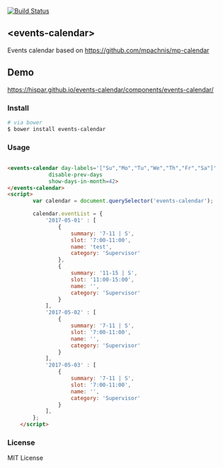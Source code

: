 [![Build Status](https://travis-ci.org/Hispar/events-calendar.svg?branch=master)](https://travis-ci.org/Hispar/events-calendar)
<!-- [![Published on webcomponents.org](https://img.shields.io/badge/webcomponents.org-published-blue.svg)](https://www.webcomponents.org/element/mpachnis/mp-calendar) -->


## &lt;events-calendar&gt;

Events calendar based on https://github.com/mpachnis/mp-calendar

## Demo
https://hispar.github.io/events-calendar/components/events-calendar/


### Install

```bash
# via bower
$ bower install events-calendar
```

### Usage


```html

<events-calendar day-labels='["Su","Mo","Tu","We","Th","Fr","Sa"]'
             disable-prev-days
             show-days-in-month=42>
</events-calendar>
<script>
        var calendar = document.querySelector('events-calendar');

        calendar.eventList = {
            '2017-05-01' : [
                {
                    summary: '7-11 | S',
                    slot: '7:00-11:00',
                    name: 'test',
                    category: 'Supervisor'
                },
                {
                    summary: '11-15 | S',
                    slot: '11:00-15:00',
                    name: '',
                    category: 'Supervisor'
                }
            ],
            '2017-05-02' : [
                {
                    summary: '7-11 | S',
                    slot: '7:00-11:00',
                    name: '',
                    category: 'Supervisor'
                }
            ],
            '2017-05-03' : [
                {
                    summary: '7-11 | S',
                    slot: '7:00-11:00',
                    name: '',
                    category: 'Supervisor'
                }
            ],
        };
    </script>

```

### License

MIT License
